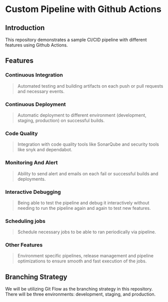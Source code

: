 # Custom Pipeline with Github Actions

## Introduction

This repository demonstrates a sample CI/CID pipeline with different features using Github Actions.

## Features
### Continuous Integration
>Automated testing and building artifacts on each push or pull requests and necessary events. 
### Continuous Deployment
>Automatic deployment to different environment (development, staging, production) on successful builds.
### Code Quality
>Integration with code quality tools like SonarQube and security tools like snyk and dependabot.  
### Monitoring And Alert 
>Ability to send alert and emails on each fail or successful builds and deployments.  
### Interactive Debugging
>Being able to test the pipeline and debug it interactively without needing to run the pipeline again and again to test new features.  
### Scheduling jobs
>Schedule necessary jobs to be able to ran periodically via pipeline.  
### Other Features
>Environment specific pipelines, release management and pipeline optimizations to ensure smooth and fast execution of the jobs. 

## Branching Strategy
We will be utilizing Git Flow as the branching strategy in this repository. There will be three environments: development, staging, and production.
